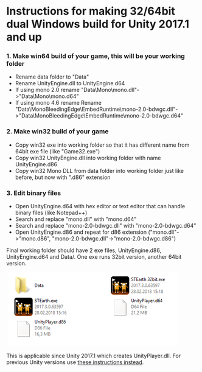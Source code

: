 # Instructions for making 32/64bit dual Windows build for Unity 2017.1 and up

### 1. Make win64 build of your game, this will be your working folder
  * Rename data folder to "Data"
  * Rename UnityEngine.dll to UnityEngine.d64
  * If using mono 2.0 rename "Data\Mono\mono.dll"->"Data\Mono\mono.d64"
  * If using mono 4.6 rename Rename "Data\MonoBleedingEdge\EmbedRuntime\mono-2.0-bdwgc.dll"->"Data\MonoBleedingEdge\EmbedRuntime\mono-2.0-bdwgc.d64"

### 2. Make win32 build of your game
  * Copy win32 exe into working folder so that it has different name from 64bit exe file (like "Game32.exe")
  * Copy win32 UnityEngine.dll into working folder with name UnityEngine.d86
  * Copy win32 Mono DLL from data folder into working folder just like before, but now with ".d86" extension

### 3. Edit binary files
  * Open UnityEngine.d64 with hex editor or text editor that can handle binary files (like Notepad++)
  * Search and replace "mono.dll" with "mono.d64"
  * Search and replace "mono-2.0-bdwgc.dll" with "mono-2.0-bdwgc.d64"
  * Open UnityEngine.d86 and repeat for d86 extension ("mono.dll"->"mono.d86", "mono-2.0-bdwgc.dll"->"mono-2.0-bdwgc.d86")
	
Final working folder should have 2 exe files, UnityEngine.d86, UnityEngine.d64 and Data/. One exe runs 32bit version, another 64bit version.

![After Unity 2017.1](ulauncher_forum_pic2.png)

This is applicable since Unity 2017.1 which creates UnityPlayer.dll. For previous Unity versions use [these instructions instead](INSTRUCTIONS_BEFORE_2017_1.md).
